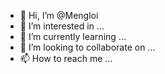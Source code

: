 - 👋 Hi, I’m @Mengloi
- 👀 I’m interested in ...
- 🌱 I’m currently learning ...
- 💞️ I’m looking to collaborate on ...
- 📫 How to reach me ...

<!---
Mengloi/Mengloi is a ✨ special ✨ repository because its `README.md` (this file) appears on your GitHub profile.
You can click the Preview link to take a look at your changes.
--->
